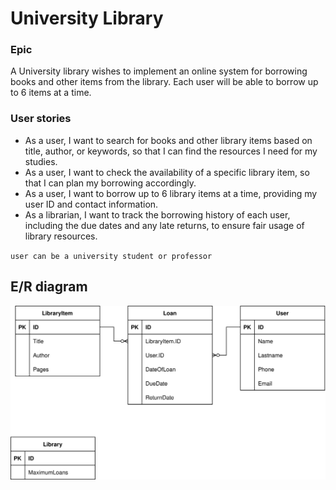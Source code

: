 # University Library
### Epic
A University library wishes to implement an online system for borrowing books and other items from the library. Each user will be able to borrow up to 6 items at a time.

### User stories

- As a user, I want to search for books and other library items based on title, author, or keywords, so that I can find the resources I need for my studies.
- As a user, I want to check the availability of a specific library item, so that I can plan my borrowing accordingly.
- As a user, I want to borrow up to 6 library items at a time, providing my user ID and contact information.
- As a librarian, I want to track the borrowing history of each user, including the due dates and any late returns, to ensure fair usage of library resources.

`user can be a university student or professor`


## E/R diagram

![E/R diagram](./er-diagram.svg)